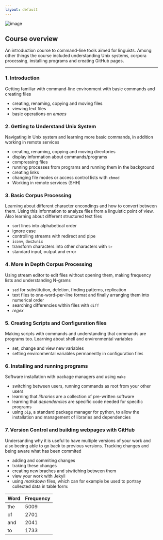 ```yaml
---
layout: default
---
```


![image](https://hackernoon.com/hn-images/1*jFyawcsqoYctkTuZg6wQ1A.jpeg)

## Course overview  
An introduction course to command-line tools aimed for linguists. Among other things the course included understanding Unix systems, corpora processing, installing programs and creating GitHub pages.

---
### 1. Introduction 
Getting familiar with command-line environment with basic commands and creating files
 * creating, renaming, copying and moving files    
 * viewing text files  
 * basic operations on _emacs_   

### 2. Getting to Understand Unix System  
Navigating in Unix system and learning more basic commands, in addition working in remote services
 * creating, renaming, copying and moving directories  
 * display information about commands/programs    
 * compressing files  
 * running processes from programs and running them in the background   
 * creating links  
 * changing file modes or access control lists with `chmod`  
 * Working in remote services (SHH)  

### 3. Basic Corpus Processing  
Learning about different character encondings and how to convert between them. Using this information to analyze files from a linguistic point of view. Also learning about different structured text files
 * sort lines into alphabetical order
 * ignore case
 * controlling streams with redirect and pipe
 * `iconv`, `dos2unix`
 * transform characters into other characters with `tr`
 * standard input, output and error

### 4. More in Depth Corpus Processing
Using stream editor to edit files without opening them, making frequency lists and understanding N-grams
 * `sed` for substitution, deletion, finding patterns, replication    
 * text files to one-word-per-line format and finally arranging them into numerical order
 * searching differencies within files with `diff` 
 * _regex_ 

### 5. Creating Scripts and Configuration files
Making scripts with commands and understanding that commands are programs too. Learning about shell and environmental variables
 * set, change and view new variables
 * setting environmental variables permanently in configuration files 

### 6. Installing and running programs
Software installation with package managers and using `make` 
 * switching between users, running commands as root from your other users
 * learning that _libraries_ are a collection of pre-written software
 * learning that _dependencies_ are specific code needed for specific programs
 * using `pip`, a standard package manager for python, to allow the installation and management of libraries and dependencies

### 7. Version Control and building webpages with GitHub
Undersanding why it is useful to have multiple versions of your work and also beeing able to go back to previous versions. Tracking changes and being aware what has been commited
 * adding and commiting changes
 * traking these changes
 * creating new braches and stwitching between them
 * view your work with Jekyll 
 * using _markdown_ files, which can for example be used to portray collected data in table form:   

Word | Frequency |  
---  | ---       |
the  | 5009      |     
of   | 2701      |   
and  | 2041      |     
to   | 1733      |  	
